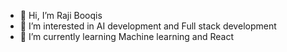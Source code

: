 - 👋 Hi, I’m Raji Booqis
- 👀 I’m interested in AI development and Full stack development
- 🌱 I’m currently learning Machine learning and React

<!---
r4jibooqis/r4jibooqis is a ✨ special ✨ repository because its `README.md` (this file) appears on your GitHub profile.
You can click the Preview link to take a look at your changes.
--->
